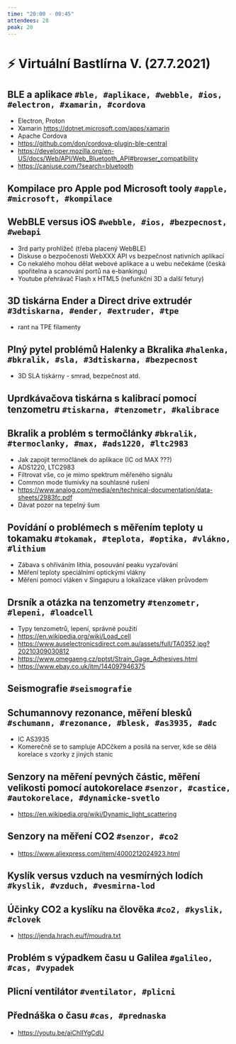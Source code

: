 ```yaml
---
time: "20:00 - 00:45"
attendees: 28
peak: 20
---
```

# ⚡ Virtuální Bastlírna V. (27.7.2021)

## BLE a aplikace `#ble, #aplikace, #webble, #ios, #electron, #xamarin, #cordova`
- Electron, Proton
- Xamarin https://dotnet.microsoft.com/apps/xamarin
- Apache Cordova
- https://github.com/don/cordova-plugin-ble-central
- https://developer.mozilla.org/en-US/docs/Web/API/Web_Bluetooth_API#browser_compatibility
- https://caniuse.com/?search=bluetooth

## Kompilace pro Apple pod Microsoft tooly `#apple, #microsoft, #kompilace`

## WebBLE versus iOS `#webble, #ios, #bezpecnost, #webapi`
- 3rd party prohlížeč (třeba placený WebBLE)
- Diskuse o bezpočenosti WebXXX API vs bezpečnost nativních aplikací
- Co nekalého mohou dělat webové aplikace a u webu nečekáme (česká spořitelna a scanování portů na e-bankingu)
- Youtube přehrávač Flash x HTML5 (nefunkční 3D a další fetury)

## 3D tiskárna Ender a Direct drive extrudér `#3dtiskarna, #ender, #extruder, #tpe`
- rant na TPE filamenty

## Plný pytel problémů Halenky a Bkralika `#halenka, #bkralik, #sla, #3dtiskarna, #bezpecnost`
- 3D SLA tiskárny - smrad, bezpečnost atd.

## Uprdkávačova tiskárna s kalibrací pomocí tenzometru `#tiskarna, #tenzometr, #kalibrace`

## Bkralik a problém s termočlánky `#bkralik, #termoclanky, #max, #ads1220, #ltc2983`
- Jak zapojit termočlánek do aplikace (IC od MAX ???)
- ADS1220, LTC2983
- Filtrovat vše, co je mimo spektrum měřeného signálu
- Common mode tlumivky na souhlasné rušení
- https://www.analog.com/media/en/technical-documentation/data-sheets/2983fc.pdf
- Dávat pozor na tepelný šum

## Povídání o problémech s měřením teploty u tokamaku `#tokamak, #teplota, #optika, #vlákno, #lithium`
- Zábava s ohříváním lithia, posouvání peaku vyzařování
- Měření teploty speciálními optickými vlákny
- Měření pomocí vláken v Singapuru a lokalizace vláken průvodem

## Drsník a otázka na tenzometry `#tenzometr, #lepeni, #loadcell`
- Typy tenzometrů, lepení, správné použití
- https://en.wikipedia.org/wiki/Load_cell
- https://www.auselectronicsdirect.com.au/assets/full/TA0352.jpg?20210309030812
- https://www.omegaeng.cz/pptst/Strain_Gage_Adhesives.html
- https://www.ebay.co.uk/itm/144097946375

## Seismografie `#seismografie`

## Schumannovy rezonance, měření blesků `#schumann, #rezonance, #blesk, #as3935, #adc`
- IC AS3935
- Komerečně se to sampluje ADCčkem a posílá na server, kde se dělá korelace s vzorky z jiných stanic

## Senzory na měření pevných částic, měření velikosti pomocí autokorelace `#senzor, #castice, #autokorelace, #dynamicke-svetlo`
- https://en.wikipedia.org/wiki/Dynamic_light_scattering

## Senzory na měření CO2 `#senzor, #co2`
- https://www.aliexpress.com/item/4000212024923.html

## Kyslík versus vzduch na vesmírných lodích `#kyslik, #vzduch, #vesmirna-lod`

## Účinky CO2 a kyslíku na člověka `#co2, #kyslik, #clovek`
- https://jenda.hrach.eu/f/moudra.txt

## Problém s výpadkem času u Galilea `#galileo, #cas, #vypadek`

## Plicní ventilátor `#ventilator, #plicni`

## Přednáška o času `#cas, #prednaska`
- https://youtu.be/aiChIIYgCdU
